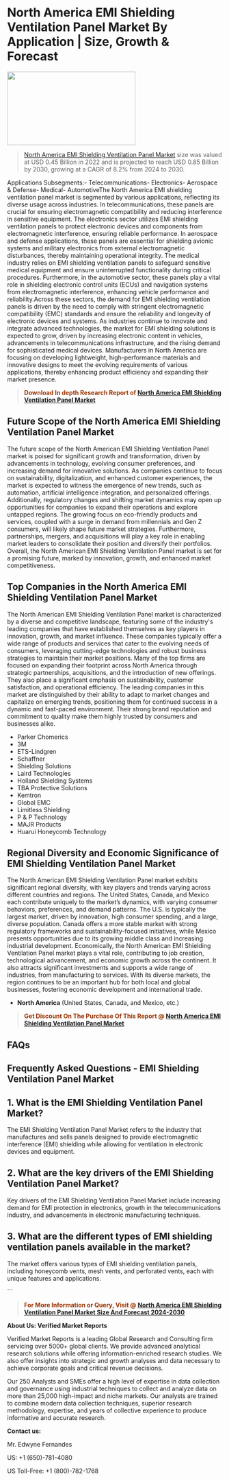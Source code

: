 <p><h1>North America EMI Shielding Ventilation Panel Market By Application | Size, Growth & Forecast</h1><p><img class="aligncenter size-medium wp-image-105565" src="https://ffe5etoiles.com/wp-content/uploads/2025/01/MST7-300x171.png" alt="" width="300" height="171" /></p><blockquote><p><a href="https://www.verifiedmarketreports.com/download-sample/?rid=602854&utm_source=Github-NA&utm_medium=389" target="_blank">North America EMI Shielding Ventilation Panel Market</a> size was valued at USD 0.45 Billion in 2022 and is projected to reach USD 0.85 Billion by 2030, growing at a CAGR of 8.2% from 2024 to 2030.</p></blockquote>Applications Subsegments:- Telecommunications- Electronics- Aerospace & Defense- Medical- AutomotiveThe North America EMI shielding ventilation panel market is segmented by various applications, reflecting its diverse usage across industries. In telecommunications, these panels are crucial for ensuring electromagnetic compatibility and reducing interference in sensitive equipment. The electronics sector utilizes EMI shielding ventilation panels to protect electronic devices and components from electromagnetic interference, ensuring reliable performance. In aerospace and defense applications, these panels are essential for shielding avionic systems and military electronics from external electromagnetic disturbances, thereby maintaining operational integrity. The medical industry relies on EMI shielding ventilation panels to safeguard sensitive medical equipment and ensure uninterrupted functionality during critical procedures. Furthermore, in the automotive sector, these panels play a vital role in shielding electronic control units (ECUs) and navigation systems from electromagnetic interference, enhancing vehicle performance and reliability.Across these sectors, the demand for EMI shielding ventilation panels is driven by the need to comply with stringent electromagnetic compatibility (EMC) standards and ensure the reliability and longevity of electronic devices and systems. As industries continue to innovate and integrate advanced technologies, the market for EMI shielding solutions is expected to grow, driven by increasing electronic content in vehicles, advancements in telecommunications infrastructure, and the rising demand for sophisticated medical devices. Manufacturers in North America are focusing on developing lightweight, high-performance materials and innovative designs to meet the evolving requirements of various applications, thereby enhancing product efficiency and expanding their market presence.</p><blockquote><p><span style="color: #993300;"><strong>Download In depth Research Report of <a href="https://www.verifiedmarketreports.com/download-sample/?rid=602854&utm_source=Github-NA&utm_medium=389">North America EMI Shielding Ventilation Panel Market</a></strong></span></p></blockquote><h2>Future Scope of the North America EMI Shielding Ventilation Panel Market</h2><p>The future scope of the North American EMI Shielding Ventilation Panel market is poised for significant growth and transformation, driven by advancements in technology, evolving consumer preferences, and increasing demand for innovative solutions. As companies continue to focus on sustainability, digitalization, and enhanced customer experiences, the market is expected to witness the emergence of new trends, such as automation, artificial intelligence integration, and personalized offerings. Additionally, regulatory changes and shifting market dynamics may open up opportunities for companies to expand their operations and explore untapped regions. The growing focus on eco-friendly products and services, coupled with a surge in demand from millennials and Gen Z consumers, will likely shape future market strategies. Furthermore, partnerships, mergers, and acquisitions will play a key role in enabling market leaders to consolidate their position and diversify their portfolios. Overall, the North American EMI Shielding Ventilation Panel market is set for a promising future, marked by innovation, growth, and enhanced market competitiveness.</p><h2>Top Companies in the North America EMI Shielding Ventilation Panel Market</h2><p>The North American EMI Shielding Ventilation Panel market is characterized by a diverse and competitive landscape, featuring some of the industry's leading companies that have established themselves as key players in innovation, growth, and market influence. These companies typically offer a wide range of products and services that cater to the evolving needs of consumers, leveraging cutting-edge technologies and robust business strategies to maintain their market positions. Many of the top firms are focused on expanding their footprint across North America through strategic partnerships, acquisitions, and the introduction of new offerings. They also place a significant emphasis on sustainability, customer satisfaction, and operational efficiency. The leading companies in this market are distinguished by their ability to adapt to market changes and capitalize on emerging trends, positioning them for continued success in a dynamic and fast-paced environment. Their strong brand reputation and commitment to quality make them highly trusted by consumers and businesses alike.</p><p><ul><li>Parker Chomerics </li><li> 3M </li><li> ETS-Lindgren </li><li> Schaffner </li><li> Shielding Solutions </li><li> Laird Technologies </li><li> Holland Shielding Systems </li><li> TBA Protective Solutions </li><li> Kemtron </li><li> Global EMC </li><li> Limitless Shielding </li><li> P & P Technology </li><li> MAJR Products </li><li> Huarui Honeycomb Technology</li></ul></p><h2>Regional Diversity and Economic Significance of EMI Shielding Ventilation Panel Market</h2><p>The North American EMI Shielding Ventilation Panel market exhibits significant regional diversity, with key players and trends varying across different countries and regions. The United States, Canada, and Mexico each contribute uniquely to the market’s dynamics, with varying consumer behaviors, preferences, and demand patterns. The U.S. is typically the largest market, driven by innovation, high consumer spending, and a large, diverse population. Canada offers a more stable market with strong regulatory frameworks and sustainability-focused initiatives, while Mexico presents opportunities due to its growing middle class and increasing industrial development. Economically, the North American EMI Shielding Ventilation Panel market plays a vital role, contributing to job creation, technological advancement, and economic growth across the continent. It also attracts significant investments and supports a wide range of industries, from manufacturing to services. With its diverse markets, the region continues to be an important hub for both local and global businesses, fostering economic development and international trade.</p><ul> <li><strong>North America</strong> (United States, Canada, and Mexico, etc.)</li></ul><blockquote><p><span style="color: #993300;"><strong>Get Discount On The Purchase Of This Report @ <a href="https://www.verifiedmarketreports.com/ask-for-discount/?rid=602854&utm_source=Github-NA&utm_medium=389">North America EMI Shielding Ventilation Panel Market</a></strong></span></p></blockquote><h2>FAQs</h2><p> <h2>Frequently Asked Questions - EMI Shielding Ventilation Panel Market</h1> <h2>1. What is the EMI Shielding Ventilation Panel Market?</div><div></h2> <p>The EMI Shielding Ventilation Panel Market refers to the industry that manufactures and sells panels designed to provide electromagnetic interference (EMI) shielding while allowing for ventilation in electronic devices and equipment.</p> <h2>2. What are the key drivers of the EMI Shielding Ventilation Panel Market?</div><div></h2> <p>Key drivers of the EMI Shielding Ventilation Panel Market include increasing demand for EMI protection in electronics, growth in the telecommunications industry, and advancements in electronic manufacturing techniques.</p> <h2>3. What are the different types of EMI shielding ventilation panels available in the market?</div><div></h2> <p>The market offers various types of EMI shielding ventilation panels, including honeycomb vents, mesh vents, and perforated vents, each with unique features and applications.</p> <!-- Additional FAQs and answers go here --></body></html>```</p><blockquote><p><span style="color: #993300;"><strong>For More Information or Query, Visit @ <a href="https://www.verifiedmarketreports.com/product/emi-shielding-ventilation-panel-market/">North America EMI Shielding Ventilation Panel Market Size And Forecast 2024-2030</a></strong></span></p></blockquote><p><strong>About Us: Verified Market Reports</strong></p><p>Verified Market Reports is a leading Global Research and Consulting firm servicing over 5000+ global clients. We provide advanced analytical research solutions while offering information-enriched research studies. We also offer insights into strategic and growth analyses and data necessary to achieve corporate goals and critical revenue decisions.</p><p>Our 250 Analysts and SMEs offer a high level of expertise in data collection and governance using industrial techniques to collect and analyze data on more than 25,000 high-impact and niche markets. Our analysts are trained to combine modern data collection techniques, superior research methodology, expertise, and years of collective experience to produce informative and accurate research.</p><p><strong>Contact us:</strong></p><p>Mr. Edwyne Fernandes</p><p>US: +1 (650)-781-4080</p><p>US Toll-Free: +1 (800)-782-1768</p>
